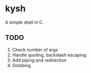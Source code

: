 # kysh
A simple shell in C.


## TODO
1. Check number of args
2. Handle quoting, backslash escaping
3. Add piping and redirection
4. Globbing
